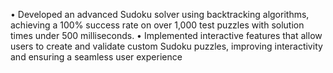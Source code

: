• Developed an advanced Sudoku solver using backtracking algorithms, achieving a 100% success rate on over
1,000 test puzzles with solution times under 500 milliseconds.
• Implemented interactive features that allow users to create and validate custom Sudoku puzzles, improving
interactivity and ensuring a seamless user experience
